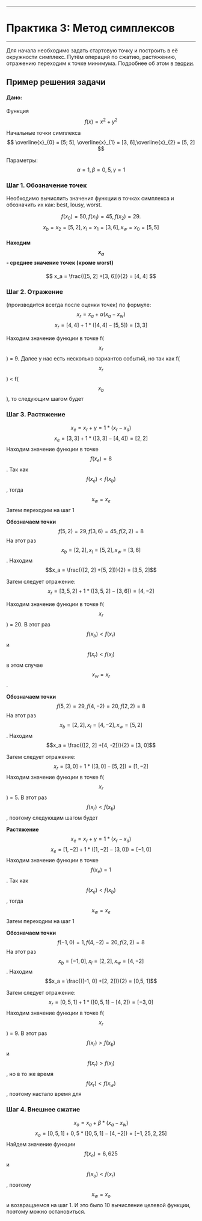 ___
# Практика 3: Метод симплексов
___
Для начала необходимо задать стартовую точку и построить в её окружности симплекс. Путём операций по сжатию, растяжению, отражению переходим к точке минимума. Подробнее об этом в [теории](14.md).

## Пример решения задачи

#### Дано: 

Функция $$ f(x) = x^2+y^2$$ 

Начальные точки симплекса  
$$
\overline{x}_{0} = [5; 5], \overline{x}_{1} = [3, 6],\overline{x}_{2} = [5, 2]
$$

Параметры: 
$$
\alpha = 1,\beta = 0,5,\gamma = 1
$$

### Шаг 1. Обозначение точек
Необходимо вычислить значения функции в точках симплекса и обозначить их как: best, lousy, worst.

$$
f(x_0) = 50, f(x_1) = 45, f(x_2) = 29.
$$
$$
x_b = x_2 = [5, 2],  x_l = x_1 = [3, 6], x_w = x_0 = [5, 5]
$$

#### Находим $$x_a$$ - среднее значение точек (кроме worst) 
$$
x_a = \frac{([5, 2] +[3, 6])}{2} = [4, 4]
$$

### Шаг 2. Отражение
(производится всегда после оценки точек) по формуле: 
$$
x_r = x_a + \alpha(x_a - x_w)
$$
$$
x_r = [4, 4] + 1*([4, 4]-[5, 5]) = [3, 3]
$$

Находим значение функции в точке f($$x_r$$) = 9. Далее у нас есть несколько вариантов событий, но так как f($$x_r$$) < f($$x_b$$), то следующим шагом будет
### Шаг 3. Растяжение
$$
x_e = x_r + \gamma = 1 *(x_r-x_a)
$$
$$
x_e = [3, 3] + 1 *([3, 3] - [4, 4]) = [2, 2]
$$
Находим значение функции в точке $$ f(x_e) = 8$$. Так как $$f(x_e)<f(x_b)$$, тогда $$x_w = x_e$$ Затем переходим на шаг 1

**Обозначаем точки**
$$
f(5,2) = 29, f(3, 6) = 45, f(2, 2) = 8
$$
На этот раз $$x_b = [2, 2], x_l = [5, 2], x_w = [3, 6]$$. Находим $$x_a = \frac{([2, 2] +[5, 2])}{2} = [3,5, 2]$$

Затем следует отражение: 
$$
x_r = [3,5, 2] + 1*([3,5, 2]-[3, 6]) = [4, -2]
$$

Находим значение функции в точке f($$x_r$$) = 20. В этот раз $$f(x_b)<f(x_r)$$ и $$f(x_r)<f(x_l)$$ в этом случае $$x_w = x_r$$.

**Обозначаем точки**
$$
f(5,2) = 29, f(4, -2) = 20, f(2, 2) = 8
$$
На этот раз $$x_b = [2, 2], x_l = [4, -2], x_w = [5, 2]$$. Находим $$x_a = \frac{([2, 2] +[4, -2])}{2} = [3, 0]$$

Затем следует отражение: 
$$
x_r = [3, 0] + 1*([3, 0]-[5, 2]) = [1, -2]
$$
Находим значение функции в точке f($$x_r$$) = 5. В этот раз $$f(x_r)<f(x_b)$$, поэтому следующим шагом будет 

**Растяжение**
$$
x_e = x_r + \gamma = 1 *(x_r-x_a)
$$
$$
x_e = [1, -2] + 1 *([1, -2] - [3, 0]) = [-1, 0]
$$
Находим значение функции в точке $$ f(x_e) = 1$$. Так как $$f(x_e)<f(x_b)$$, тогда $$x_w = x_e$$ Затем переходим на шаг 1

**Обозначаем точки**
$$
f(-1,0) = 1, f(4, -2) = 20, f(2, 2) = 8
$$
На этот раз $$x_b = [-1, 0], x_l = [2, 2], x_w = [4, -2]$$. Находим $$x_a = \frac{([-1, 0] +[2, 2])}{2} = [0,5, 1]$$

Затем следует отражение: 
$$
x_r = [0,5, 1] + 1*([0,5, 1]-[4, 2]) = [-3, 0]
$$
Находим значение функции в точке f($$x_r$$) = 9. В этот раз $$f(x_r)>f(x_b)$$ и $$f(x_r)>f(x_l)$$, но в то же время $$f(x_r)<f(x_w)$$, поэтому настало время для 

### Шаг 4. Внешнее сжатие
$$
x_o = x_a + \beta *(x_a-x_w)
$$
$$
x_o = [0,5, 1] + 0,5*([0,5,1] - [4,-2]) = [-1,25, 2,25]
$$
Найдем значение функции $$f(x_o) = 6,625$$ и $$f(x_o)<f(x_r)$$, поэтому $$x_w = x_o$$ и возвращаемся на шаг 1. И это было 10 вычисление целевой функции, поэтому можно остановиться.


